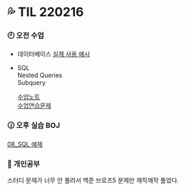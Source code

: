 # 💦 TIL 220216

### 🕘 오전 수업

- 데이터베이스 [실제 사용 예시](/TIL/week8/02.16/DB_FnQ.md)

- SQL\
  Nested Queries\
   Subquery

  [수업노트](/TIL/week8/02.16/SQL_memo.md)\
  [수업연습문제](/TIL/week8/02.16/SQL_class.sql)

### 🕜 오후 실습 BOJ

[08_SQL 예제](/week8/02.16/DB_08_SQL_Nested_queries.sql)

</div>
</details>

### 🤨 개인공부

스터디 문제가 너무 안 풀려서 백준 브로즈5 문제만 깨작깨작 풀었다.
